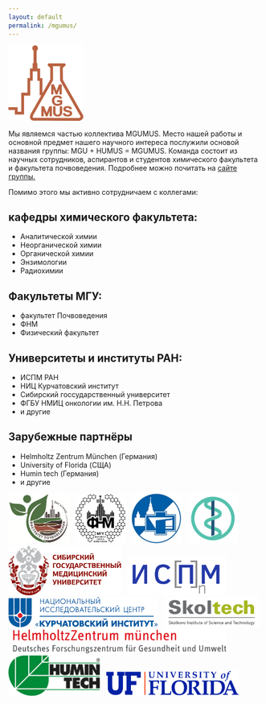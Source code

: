 ```yaml
---
layout: default
permalink: /mgumus/
---
```


<a href="https://www.humus.ru" ><img src="/assets/images/site-logo/mgumus.png" height=150/></a>

Мы являемся частью коллектива MGUMUS.  Место нашей работы и основной предмет нашего научного интереса послужили основой названия группы: MGU + HUMUS = MGUMUS. Команда состоит из научных сотрудников, аспирантов и студентов химического факультета и факультета почвоведения. Подробнее можно почитать на [сайте группы.](https://www.humus.ru)

Помимо этого мы активно сотрудничаем с коллегами:

## кафедры химического факультета:
- Аналитической химии
- Неорганической химии
- Органической химии
- Энзимологии
- Радиохимии

## Факультеты МГУ:
- факультет Почвоведения
- ФНМ
- Физический факультет

## Университеты и институты РАН:
- ИСПМ РАН
- НИЦ Курчатовский институт
- Сибирский госсударственный университет
- ФГБУ НМИЦ онкологии им. Н.Н. Петрова
- и другие

## Зарубежные партнёры
- Helmholtz Zentrum München (Германия)
- University of Florida (СЩА)
- Humin tech (Германия)
- и другие

<p><a href="http://soil.msu.ru/"><img src="/assets/images/site-logo/soil.png" height=100/></a> &nbsp;
<a href="http://www.fnm.msu.ru/" ><img src="/assets/images/site-logo/fnm.png" height=100/></a>  &nbsp;
<a href="https://www.phys.msu.ru//" ><img src="/assets/images/site-logo/physmsu.jpg" height=100/></a> &nbsp; 
<a href="https://www.niioncologii.ru/" ><img src="/assets/images/site-logo/petrova.png" height=100/></a>  &nbsp;
<a href="https://www.ssmu.ru/ru/" ><img src="/assets/images/site-logo/sibmed.png" height=100/></a>  &nbsp;
<a href="https://ispm.ru/" ><img src="/assets/images/site-logo/ispm.png" height=80/></a>  &nbsp;
<a href="http://www.nrcki.ru/" ><img src="/assets/images/site-logo/kurch.png" height=60/></a> &nbsp; 
<a href="https://www.skoltech.ru/?lang=ru" ><img src="/assets/images/site-logo/skoltech.png" height=60/></a> &nbsp; 
<a href="https://www.helmholtz-muenchen.de/en/helmholtz-zentrum-muenchen/index.html" ><img src="/assets/images/site-logo/helmholtz.png" height=50/></a>  &nbsp;
<a href="https://www.humintech.com/" ><img src="/assets/images/site-logo/humintech.png" height=80/></a>  &nbsp;
<a href="http://www.ufl.edu/" ><img src="/assets/images/site-logo/florida.png" height=50/></a>  </p>



